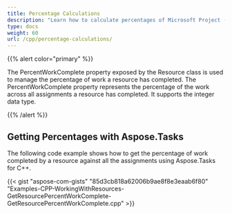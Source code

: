 ```yaml
---
title: Percentage Calculations
description: "Learn how to calculate percentages of Microsoft Project (MPP/XML) project using Aspose.Tasks for C++."
type: docs
weight: 60
url: /cpp/percentage-calculations/
---
```


{{% alert color="primary" %}} 

The PercentWorkComplete property exposed by the Resource class is used to manage the percentage of work a resource has completed. The PercentWorkComplete property represents the percentage of the work across all assignments a resource has completed. It supports the integer data type.

{{% /alert %}}

## **Getting Percentages with Aspose.Tasks**
The following code example shows how to get the percentage of work completed by a resource against all the assignments using Aspose.Tasks for C++.

{{< gist "aspose-com-gists" "85d3cb818a62006b9ae8f8e3eaab6f80" "Examples-CPP-WorkingWithResources-GetResourcePercentWorkComplete-GetResourcePercentWorkComplete.cpp" >}}
